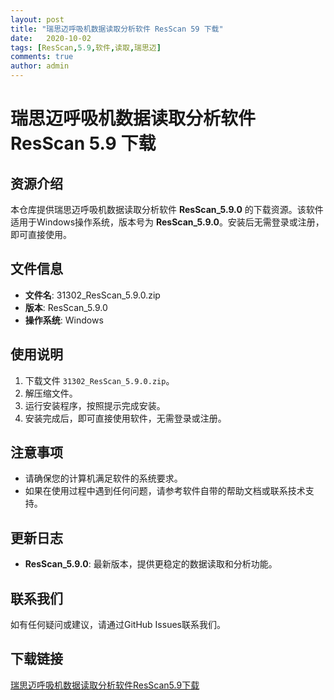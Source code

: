 ```yaml
---
layout: post
title: "瑞思迈呼吸机数据读取分析软件 ResScan 59 下载"
date:   2020-10-02
tags: [ResScan,5.9,软件,读取,瑞思迈]
comments: true
author: admin
---
```

# 瑞思迈呼吸机数据读取分析软件 ResScan 5.9 下载

## 资源介绍

本仓库提供瑞思迈呼吸机数据读取分析软件 **ResScan_5.9.0** 的下载资源。该软件适用于Windows操作系统，版本号为 **ResScan_5.9.0**。安装后无需登录或注册，即可直接使用。

## 文件信息

- **文件名**: 31302_ResScan_5.9.0.zip
- **版本**: ResScan_5.9.0
- **操作系统**: Windows

## 使用说明

1. 下载文件 `31302_ResScan_5.9.0.zip`。
2. 解压缩文件。
3. 运行安装程序，按照提示完成安装。
4. 安装完成后，即可直接使用软件，无需登录或注册。

## 注意事项

- 请确保您的计算机满足软件的系统要求。
- 如果在使用过程中遇到任何问题，请参考软件自带的帮助文档或联系技术支持。

## 更新日志

- **ResScan_5.9.0**: 最新版本，提供更稳定的数据读取和分析功能。

## 联系我们

如有任何疑问或建议，请通过GitHub Issues联系我们。

## 下载链接

[瑞思迈呼吸机数据读取分析软件ResScan5.9下载](https://pan.quark.cn/s/154663c2b0cf)
